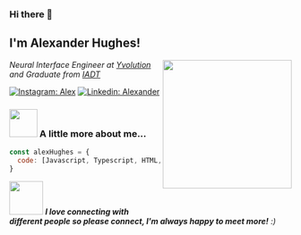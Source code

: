 ### Hi there 👋

<h2> I'm Alexander Hughes!</h2>
<img align='right' src="https://media.giphy.com/media/ZVik7pBtu9dNS/giphy.gif" width="230">
<p><em>Neural Interface Engineer at <a href="https://github.com/Yvolution-Ireland">Yvolution</a> and Graduate from <a href="https://iadt.ie">IADT</a>
</em></p>

[![Instagram: Alex](https://img.shields.io/badge/Instagram-E4405F?style=for-the-badge&logo=instagram&logoColor=white)](https://www.instagram.com/alexh00z/)
[![Linkedin: Alexander](https://img.shields.io/badge/LinkedIn-0077B5?style=for-the-badge&logo=linkedin&logoColor=white)](https://www.linkedin.com/in/alexander-hughes-ah2000/)


### <img src="https://media.giphy.com/media/VgCDAzcKvsR6OM0uWg/giphy.gif" width="50"> A little more about me...  

```javascript
const alexHughes = {
  code: [Javascript, Typescript, HTML, CSS, Java, C#, Python, C++]
}
```

<img src="https://media.giphy.com/media/LnQjpWaON8nhr21vNW/giphy.gif" width="60"> <em><b>I love connecting with different people so please connect, I'm always happy to meet more!</b> :)</em>


